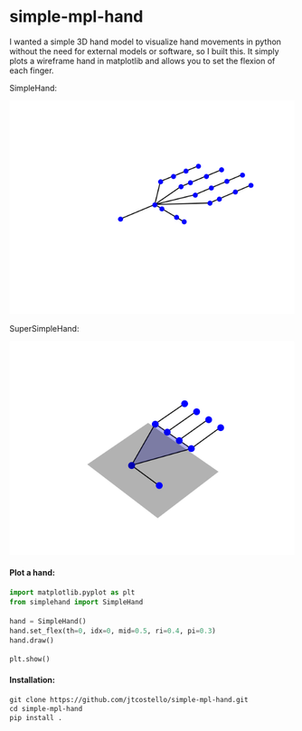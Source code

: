 # simple-mpl-hand

I wanted a simple 3D hand model to visualize hand movements in python without the need for external models or software, so I built this.
It simply plots a wireframe hand in matplotlib and allows you to set the flexion of each finger.


SimpleHand:

![hand moving](hand_v2.gif)

SuperSimpleHand:

![hand moving](hand.gif)


#### Plot a hand:
```python
import matplotlib.pyplot as plt
from simplehand import SimpleHand

hand = SimpleHand()
hand.set_flex(th=0, idx=0, mid=0.5, ri=0.4, pi=0.3)
hand.draw()

plt.show()
```


#### Installation:

```
git clone https://github.com/jtcostello/simple-mpl-hand.git
cd simple-mpl-hand
pip install .
```


